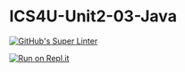 # ICS4U-Unit2-03-Java

[![GitHub's Super Linter](https://github.com/jaeyoon-lee2/ICS4U-Unit2-03-Java/workflows/GitHub's%20Super%20Linter/badge.svg)](https://github.com/jaeyoon-lee2/ICS4U-Unit2-03-Java/actions)

[![Run on Repl.it](https://repl.it/badge/github/jaeyoon-lee2/ICS4U-Unit2-03-Java)](https://repl.it/github/jaeyoon-lee2/ICS4U-Unit2-03-Java)
